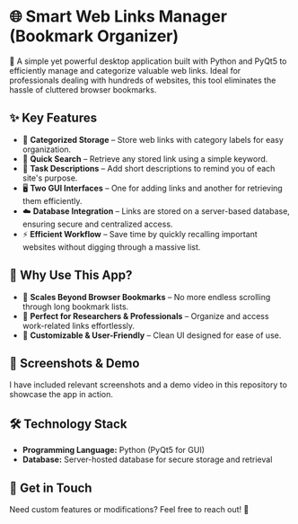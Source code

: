 # 🌐 Smart Web Links Manager (Bookmark Organizer)

🚀 A simple yet powerful desktop application built with Python and PyQt5 to efficiently manage and categorize valuable web links. Ideal for professionals dealing with hundreds of websites, this tool eliminates the hassle of cluttered browser bookmarks.

## ✨ Key Features

- 📂 **Categorized Storage** – Store web links with category labels for easy organization.  
- 🔎 **Quick Search** – Retrieve any stored link using a simple keyword.  
- 📝 **Task Descriptions** – Add short descriptions to remind you of each site's purpose.  
- 🖥 **Two GUI Interfaces** – One for adding links and another for retrieving them efficiently.  
- ☁️ **Database Integration** – Links are stored on a server-based database, ensuring secure and centralized access.  
- ⚡ **Efficient Workflow** – Save time by quickly recalling important websites without digging through a massive list.  

## 🎯 Why Use This App?

- 🔹 **Scales Beyond Browser Bookmarks** – No more endless scrolling through long bookmark lists.  
- 🔹 **Perfect for Researchers & Professionals** – Organize and access work-related links effortlessly.  
- 🔹 **Customizable & User-Friendly** – Clean UI designed for ease of use.  

## 📸 Screenshots & Demo  
I have included relevant screenshots and a demo video in this repository to showcase the app in action.

## 🛠 Technology Stack  
- **Programming Language:** Python (PyQt5 for GUI)  
- **Database:** Server-hosted database for secure storage and retrieval  

## 📩 Get in Touch  
Need custom features or modifications? Feel free to reach out! 🚀  
